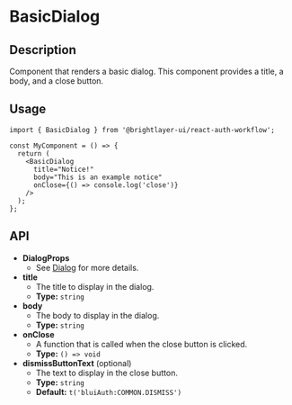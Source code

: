 # BasicDialog

## Description
Component that renders a basic dialog. This component provides a title, a body, and a close button.

## Usage
```tsx
import { BasicDialog } from '@brightlayer-ui/react-auth-workflow';

const MyComponent = () => {
  return (
    <BasicDialog 
      title="Notice!"
      body="This is an example notice"
      onClose={() => console.log('close')}  
    />
  );
};
```

## API

 - **DialogProps** 
   - See [Dialog](https://mui.com/material-ui/react-dialog/) for more details.
 - **title** 
   - The title to display in the dialog.
   - **Type:** `string`
 - **body** 
   - The body to display in the dialog.
   - **Type:** `string`
 - **onClose** 
   - A function that is called when the close button is clicked.
   - **Type:** `() => void`
 - **dismissButtonText** (optional)
   - The text to display in the close button.
   - **Type:** `string`
   - **Default:** `t('bluiAuth:COMMON.DISMISS')`